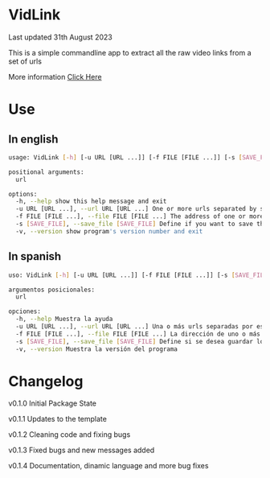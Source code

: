 # VidLink

Last updated 31th August 2023

This is a simple commandline app to extract all the raw video links from a set of urls

More information [Click Here](##Introduction)

# Use

## In english

```bash
usage: VidLink [-h] [-u URL [URL ...]] [-f FILE [FILE ...]] [-s [SAVE_FILE]] [-v] [url ...]

positional arguments:
  url

options:
  -h, --help show this help message and exit
  -u URL [URL ...], --url URL [URL ...] One or more urls separated by spaces (cannot be used at the same time as the argument -f)
  -f FILE [FILE ...], --file FILE [FILE ...] The address of one or more files containing urls separated by line jumps (cannot be used at the same time as the argument -u)
  -s [SAVE_FILE], --save_file [SAVE_FILE] Define if you want to save the links of the videos found in a file (a link will be saved by line with the format <file size> <link>) (this is an optional argument, if not defined, the results will be displayed on console)
  -v, --version show program's version number and exit
```

## In spanish

```bash
uso: VidLink [-h] [-u URL [URL ...]] [-f FILE [FILE ...]] [-s [SAVE_FILE]] [-v] [url ...]

argumentos posicionales:
  url

opciones:
  -h, --help Muestra la ayuda
  -u URL [URL ...], --url URL [URL ...] Una o más urls separadas por espacios (no se puede usar a la vez que el argumento -f)
  -f FILE [FILE ...], --file FILE [FILE ...] La dirección de uno o más archivos que contengan urls separadas por saltos de líneas  (no se puede usar a la vez que el argumento -u)
  -s [SAVE_FILE], --save_file [SAVE_FILE] Define si se desea guardar los links de los videos encontrados en un archivo (se guardará un link por línea con el formato <tamaño del archivo> <link>) (este es un argumento opcional, si no se define, se mostrarán los resultados en consola)
  -v, --version Muestra la versión del programa
```

# Changelog

v0.1.0 Initial Package State

v0.1.1 Updates to the template

v0.1.2 Cleaning code and fixing bugs

v0.1.3 Fixed bugs and new messages added

v0.1.4 Documentation, dinamic language and more bug fixes
